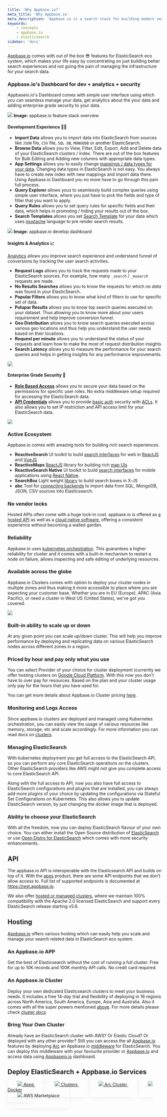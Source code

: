 ```yaml
---
title: 'Why Appbase.io?'
meta_title: 'Why Appbase.io'
meta_description: 'Appbase.io is a search stack for building modern search apps.'
keywords:
    - concepts
    - appbase.io
    - elasticsearch
sidebar: 'docs'
---
```


[Appbase.io](https://appbase.io) comes with out of the box 😎 features for ElasticSearch eco system, which makes your life easy by concentrating on just building better search experiences and not going the pain of managing the infrastructure for your search data.

### Appbase.io's Dashboard for dev + analytics + security

Appbaseio.io's Dashboard comes with simple user interface using which you can seamless manage your data, get analytics about the your data and adding enterprise grade security to your data.

![](https://i.imgur.com/aaxqnN2.png)
**Image:** appbase.io feature stack overview

#### Development Experience 🕵️‍♂️

-   **Import Data** allows you to import data into ElasticSearch from sources like `JSON` file, `CSV` file, `SQL DB`, `MONGODB` or another ElasticSearch.
-   **Browse Data** allows you to View, Filter, Edit, Export, Add and Delete data of your ElasticSearch clusters / index. There are out of the box features for Bulk Editing and Adding new columns with appropriate data types.
-   **App Settings** allows you to easily change [mappings / data types for your data](https://www.elastic.co/guide/en/elasticsearch/reference/current/mapping.html). Changing data types in ElasticSearch is not easy. You always have to create new index with new mappings and import data there. Using Appbase.io Dashboard you no more have to go through this pain full process.
-   **Query Explorer** allows yous to seamlessly build complex queries using simple user interface, where you just have to pick the fields and type of filter that you want to apply.
-   **Query Rules** allows you to set query rules for specific fields and their data, which helps in promoting / hiding your results out of the box.
-   **Search Templates** allows you set [Search Template](https://www.elastic.co/guide/en/elasticsearch/reference/current/search-template.html) for your data which uses [mustache](https://mustache.github.io/) language to pre render search results.

![](https://i.imgur.com/tqXCEQU.png)
**Image:** appbase.io develop dashboard

#### Insights & Analytics 📈

[Analytics](/docs/analytics/Overview/) allows you improve search experience and understand funnel of conversions by tracking the user search activities.

-   **Request Logs** allows you to track the requests made to your ElasticSearch sources. For example, how many `_search` / `_msearch` requests are made.
-   **No Results Searches** allows you to know the requests for which _no data_ was found in your ElasticSearch.
-   **Popular Filters** allows you to know what kind of filters to use for specific set of data.
-   **Polupar Results** allows you to know top search queries executed on your dataset. Thus allowing you to know more about your users requirement and help improve conversion funnel.
-   **Geo Distribution** allows you to know search queries executed across various geo locations and thus help you understand the user needs based on their locations.
-   **Request per minute** allows you to understand the status of your requests and learn how to make the most of request distribution insights
-   **Search Latency** allows you to measure the performance for your search queries and helps in getting insights for any performance improvements.

![](https://miro.medium.com/max/1918/1*XgRnEd61VrDhg0cYvIneKA.png)

#### Enterprise Grade Security 🔐

-   [**Role Based Access**](/docs/security/Role/) allows you to secure your data based on the permissions for specific user roles. No extra middleware setup required for accessing the ElasticSearch data.
-   [**API Credentials**](/docs/security/Credentials/) allows you to provide [basic auth](https://en.wikipedia.org/wiki/Basic_access_authentication) security with [ACLs](https://en.wikipedia.org/wiki/Access-control_list). It also allows you to set IP restriction and API access limit for your ElasticSearch data.

![](https://www.dropbox.com/s/v7uwupxmh757yvl/Screenshot%202019-06-19%2017.19.46.png?dl=1)

### Active Ecosystem

Appbase.io comes with amazing tools for building rich search experiences.

-   **ReactiveSearch** UI toolkit to build [search interfaces](https://opensource.appbase.io/reactivesearch) for web in [ReactJS](https://reactjs.org/) and [VueJS](https://vuejs.org/)
-   **ReactiveMaps** [ReactJS](https://reactjs.org/) library for building rich [map UIs](https://opensource.appbase.io/reactivemaps)
-   **ReactiveSearch Native** UI toolkit to build [search interfaces](/docs/reactivesearch/native/overview/QuickStart/) for mobile applications using [React Native](https://facebook.github.io/react-native/).
-   **SearchBox** Light weight [library](docs/reactivesearch/searchbox/Quickstart/) to build search boxes in X-JS
-   **abc** Tool for [connecting backends](https://medium.appbase.io/abc-import-import-your-mongodb-sql-json-csv-data-into-elasticsearch-a202cafafc0d) to import data from SQL, MongoDB, JSON, CSV sources into Elasticsearch.

### No vendor locks

Hosted APIs often come with a huge lock-in cost. appbase.io is offered as [a hosted API](https://appbase.io) as well as a [cloud native software](https://github.com/appbaseio/arc), offering a consistent experience without becoming a walled garden.

### Reliability

Appbase.io uses [kubernetes orchestration](/docs/hosting/Cluster/). This guarantees a higher reliability for cluster and it comes with a built-in mechanism to restart a node on failure, allows inspecting and safe editing of underlying resources.

### Available across the globe

Appbase.io Clusters comes with option to deploy your cluster nodes in multiple zones and thus making it more accessible to place where you are expecting your customer base. Whether you are in EU (Europe), APAC (Asia Pacific), or need a cluster in West US (United States), we've got you covered.

![](https://i.imgur.com/v88UP6Z.png)

### Built-in ability to scale up or down

At any given point you can scale up/down cluster. This will help you improve performance by deploying and replicating data on various ElasticSearch nodes across different zones in a region.

### Priced by hour and pay only what you use

You can select Provider of your choice for cluster deployment (currently we offer hosting clusters on [Google Cloud Platform](https://cloud.google.com/). With this now you don't have to over pay for resources. Based on the plan and your cluster usage only pay for the hours that you have used for.

You can get more details about Appbase.io Cluster pricing [here](https://appbase.io/clusters#pricing).

### Monitoring and Logs Access

Since appbase.io clusters are deployed and managed using Kubernetes orchestration, you can easily view the usage of various resources like memory, storage, etc and scale accordingly. For more information you can read docs on [clusters](/docs/hosting/Cluster).

### Managing ElasticSearch

With kubernetes deployment you get full access to the ElasticSearch API, so you can perform any core ElasticSearch operations on the clusters. Other ElasticSearch providers like AWS might not give you complete access to core ElasticSearch API.

Along with the full access to API, now you also have full access to ElasticSearch configurations and plugins that are installed, you can always add more plugins of your choice by updating the configurations via Stateful Set Configurations on Kubernetes. This also allows you to update ElasticSearch version, by just changing the docker image that is deployed.

### Ability to choose your ElasticSearch

With all the freedom, now you can deploy ElasticSearch flavour of your own choice. You can either install the Open Source distribution of [ElasticSearch](https://github.com/elastic/elasticsearch) or use [Open Distro for ElasticSearch](https://opendistro.github.io/for-elasticsearch/) which comes with more security enhancements.

## API

The appbase.io API is interoperable with the Elasticsearch API and builds on top of it. With the [apps](https://appbase.io/apps) product, there are some API endpoints that we don't allow access to. Full list of supported endpoints is documented at https://rest.appbase.io.

We also offer [hosted or managed clusters](https://appbase.io/clusters), where we maintain 100% compatibility with the Apache 2.0 licensed ElasticSearch and support every ElasticSearch release starting v5.6.

## Hosting

[Appbase.io](https://appbase.io) offers various hosting which can easily help you scale and manage your search related data in ElasticSearch eco system.

### An Appbase.io APP

Get the best of Elasticsearch without the cost of running a full cluster. Free for up to 10K records and 100K monthly API calls. No credit card required.

### An Appbase.io Cluster

Deploy your own dedicated Elasticsearch clusters to meet your business needs. It includes a free 14-day trial and flexibility of deploying in 16 regions across North America, South America, Europe, Asia and Australia. Also it comes with all the super powers mentioned [above](/docs/gettingstarted/WhyAppbaseIo/#appbaseios-dashboard-for-dev--analytics--security). For more details please check [cluster docs](/docs/hosting/Cluster/)

### Bring Your Own Cluster

Already have an ElasticSearch cluster with AWS? Or Elastic Cloud? Or deployed with any other provider?
Still you can access the all [Appbase.io](/docs/gettingstarted/QuickStart/#appbaseios-dashboard-for-dev--analytics--security) features by deploying [Arc](https://arc-site.netlify.com/) an Appbase.io [middleware](https://github.com/appbaseio/arc) for ElasticSearch. You can deploy this middleware with your favourite provider or [Appbase.io](https://dashboard.appbase.io/clusters/new/my-cluster) and access data using [Appbaseio.io](https://arc-dashboard.appbase.io) dashboard.

## Deploy ElasticSearch + Appbase.io Services

<div class="grid-integrations-index mt4 mt6-l f8">
	<a class="bg-white shadow-2 box-shadow-hover shadow-2-hover  br4 db flex flex-column justify-between items-center middarkgrey pa2 pt5 pb5 tdn tc" style="box-shadow: 0 0 5px rgba(0,0,0,.02), 0 5px 22px -8px rgba(0,0,0,.1);    word-break: normal;cursor: pointer; padding: 2rem; height: 120px;width:120px;" href="https://dashboard.appbase.io" target="_blank">
		<img class="w10 mb1" src="/images/apps.png" />
		Apps
	</a>
	<a class="bg-white shadow-2 box-shadow-hover shadow-2-hover  br4 db flex flex-column justify-between items-center middarkgrey pa2 pt5 pb5 tdn tc" style="box-shadow: 0 0 5px rgba(0,0,0,.02), 0 5px 22px -8px rgba(0,0,0,.1);    word-break: normal;cursor: pointer; padding: 2rem; height: 120px;width:120px;" href="https://dashboard.appbase.io/clusters/new" target="_blank">
		<img class="w10 mb1" src="/images/clusters.png" />
		Clusters
	</a>
	<a class="bg-white shadow-2 box-shadow-hover shadow-2-hover  br4 db flex flex-column justify-between items-center middarkgrey pa2 pt5 pb5 tdn tc" style="box-shadow: 0 0 5px rgba(0,0,0,.02), 0 5px 22px -8px rgba(0,0,0,.1);    word-break: normal;cursor: pointer; padding: 2rem; height: 120px;width:120px;" href="https://dashboard.appbase.io/clusters/new/my-cluster" target="_blank">
		<img class="w10 mb1" src="/images/arc.svg" />
		Arc Cluster
	</a>
	<a class="bg-white shadow-2 box-shadow-hover shadow-2-hover  br4 db flex flex-column justify-between items-center middarkgrey pa2 pt5 pb5 tdn tc" style="box-shadow: 0 0 5px rgba(0,0,0,.02), 0 5px 22px -8px rgba(0,0,0,.1);    word-break: normal;cursor: pointer; padding: 2rem; height: 120px;width:120px;" href="https://github.com/appbaseio/arc" target="_blank">
		<img class="w10 mb1" src="/images/docker.png" />
		Docker
	</a>
</div>
<div class="grid-integrations-index mt4 mt6-l f8">
	<a class="bg-white shadow-2 box-shadow-hover shadow-2-hover  br4 db flex flex-column justify-between items-center middarkgrey pa2 pt5 pb5 tdn tc" style="box-shadow: 0 0 5px rgba(0,0,0,.02), 0 5px 22px -8px rgba(0,0,0,.1);    word-break: normal;cursor: pointer; padding: 2rem;height: 120px;width:120px;">
		<img class="w10 mb1" src="/images/awscart.jpg" />
		AWS Marketplace
	</a>
</div>
